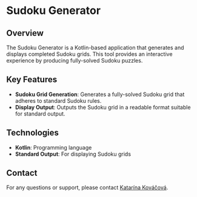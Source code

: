 # Sudoku Generator

## Overview

The Sudoku Generator is a Kotlin-based application that generates and displays completed Sudoku grids. This tool provides an interactive experience by producing fully-solved Sudoku puzzles.

## Key Features

- **Sudoku Grid Generation**: Generates a fully-solved Sudoku grid that adheres to standard Sudoku rules.
- **Display Output**: Outputs the Sudoku grid in a readable format suitable for standard output.

## Technologies

- **Kotlin**: Programming language
- **Standard Output**: For displaying Sudoku grids

## Contact

For any questions or support, please contact [Katarína Kováčová](mailto:katarinakovacova100@gmail.com).
